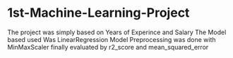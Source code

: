 # 1st-Machine-Learning-Project
The project was simply based on Years of Experince and Salary 
The Model based used Was LinearRegression Model
Preprocessing was done with MinMaxScaler
finally evaluated by r2_score and mean_squared_error

